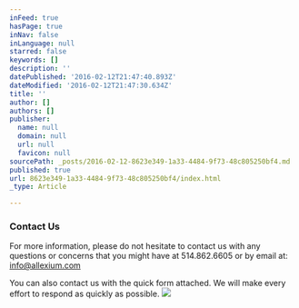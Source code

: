 ```yaml
---
inFeed: true
hasPage: true
inNav: false
inLanguage: null
starred: false
keywords: []
description: ''
datePublished: '2016-02-12T21:47:40.893Z'
dateModified: '2016-02-12T21:47:30.634Z'
title: ''
author: []
authors: []
publisher:
  name: null
  domain: null
  url: null
  favicon: null
sourcePath: _posts/2016-02-12-8623e349-1a33-4484-9f73-48c805250bf4.md
published: true
url: 8623e349-1a33-4484-9f73-48c805250bf4/index.html
_type: Article

---
```

### Contact Us

For more information, please do not hesitate to contact us with any questions or concerns that you might have at 514.862.6605 or by email at: info@allexium.com

You can also contact us with the quick form attached. We will make every effort to respond as quickly as possible.
![](https://the-grid-user-content.s3-us-west-2.amazonaws.com/11f2ffb8-8e17-4a94-8eb7-cd22cfb6048d.png)